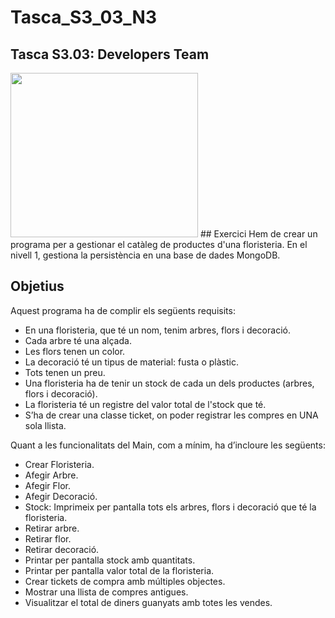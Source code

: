 # Tasca_S3_03_N3  
## Tasca S3.03: Developers Team

<img src="[https://magazine.odroid.com/wp-content/uploads/mongo-db-logo.png](https://www.pngkit.com/png/detail/225-2254691_9kib-354x415-unnamed-mongodb-logo-svg.png)" height="263" width="300" >
## Exercici
Hem de crear un programa per a gestionar el catàleg de productes d'una floristeria. En el nivell 1, gestiona la persistència en una base de dades MongoDB.


## Objetius

Aquest programa ha de complir els següents  requisits:  

 - En una floristeria, que té un nom, tenim arbres, flors i decoració.
 - Cada arbre té una alçada. 
 - Les flors tenen un color. 
 - La decoració té un tipus de material: fusta o plàstic. 
 - Tots tenen un preu.
 - Una floristeria ha de tenir un stock de cada un dels productes (arbres, flors i decoració).
 - La floristeria té un registre del valor total de l'stock que té.
 - S’ha de crear una classe ticket, on poder registrar les compres en UNA sola llista.

Quant a les funcionalitats del Main, com a mínim, ha d’incloure les següents:

- Crear Floristeria.
- Afegir Arbre.
- Afegir Flor.
- Afegir Decoració.
- Stock: Imprimeix per pantalla tots els arbres, flors i decoració que té la floristeria.
- Retirar arbre.
- Retirar flor.
- Retirar decoració.
- Printar per pantalla stock amb quantitats.
- Printar per pantalla valor total de la floristeria.
- Crear tickets de compra amb múltiples objectes.
- Mostrar una llista de compres antigues.
- Visualitzar el total de diners guanyats amb totes les vendes.
